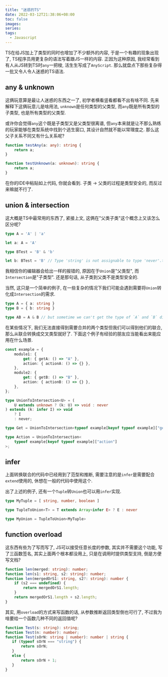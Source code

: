 ```yaml
---
title: "迷惑的TS"
date: 2022-03-12T21:38:06+08:00
toc: false
images:
series:
tags:
  - Javascript
---
```


TS在给JS加上了类型的同时也增加了不少额外的内容, 于是一个有趣的现象出现了, TS程序员用更复杂的语法写着跟JS一样的内容. 正因为这种原因, 我经常看到有人从JS转到TS时`any`一把梭, 活生生写成了`AnyScript`. 那么就盘点下那些复杂得一批又令人令人迷惑的TS语法.

## any & unknown

这俩玩意算是最让人迷惑的东西之一了, 初学者横看竖看都看不出有啥不同. 先来解释下这俩玩意儿是啥用法, `unknown`是任何类型的父类型, 而`any`既是所有类型的子类型, 也是所有类型的父类型.

或许你会觉得`any`这个既是子类型又是父类型很离谱, 但`any`本来就是让不那么熟练的玩家能够在类型系统中找到个逃生窗口, 其设计自然就不能以常理度之. 那么这父子关系不同又有什么关系呢?

```ts
function testAny(a: any): string {
    return a;
}

function testUnknown(a: unknown): string {
    return a;
}
```

在你的IDE中粘贴如上代码, 你就会看到. 子类 -> 父类的过程是类型安全的, 而反过来嘛就不行了.

## union & intersection

这大概是TS中最常用的东西了, 紧接上文, 这俩在"父类子类"这个概念上又该怎么区分呢?

```ts
type A = 'A' | 'a'

let a: A = 'A'

type BTest = 'B' & 'b'

let b: BTest = 'B' // Type 'string' is not assignable to type 'never'.ts(2322)
```

我相信你的编辑器会给出一样的报错的, 原因在于`Union`是"父类型", 而`Intersection`是"子类型". 还是那句话, 从子类到父类不是类型安全的.

当然, 这只是一个简单的例子, 在一些复杂的情况下我们可能会遇到需要将`Union`转化成`Intersection`的需求.

```ts
type A = { a: string }
type B = { b: string }

type AB = A & B // but sometime we can't get the type of `A` and `B` directly
```
在某些情况下, 我们无法直接得到需要合并的两个类型但我们可以得到他们的联合, 那么从联合转换成交叉类型就好了. 下面这个例子有经验的朋友应当能看出来能应用在什么场景.

```ts
const example = {
    module1: {
        get: { getA: () => "A" },
        action: { actionA: () => {} },
    },
    module2: {
        get: { getB: () => "B" },
        action: { actionB: () => {} },
    },
};

type UnionToIntersection<U> = (
    U extends unknown ? (k: U) => void : never
) extends (k: infer I) => void
    ? I
    : never;

type Get = UnionToIntersection<typeof example[keyof typeof example]["get"]>;

type Action = UnionToIntersection<
    typeof example[keyof typeof example]["action"]
>;
```

## infer

上面转换联合的代码中已经用到了范型和推断, 需要注意的是`infer`是需要配合`extend`使用的, 休想在一般的代码中使用这个.

出了上述的例子, 还有一个`Tuple`转`Union`也可以用`infer`实现.

```ts
type MyTuple = [ string, number, boolean ]

type TupleToUnion<T> = T extends Array<infer E> ? E : never

type MyUnion = TupleToUnion<MyTuple>
```

## function overload

这东西有些为了写而写了, JS可以接受任意长度的参数, 其实并不需要这个功能, 写了三函数签名, 其实上面两个根本都没用上, 只是在调用时提供类型支持, 倒是方便写文档? 

```ts
function len(merged: string): number;
function len(s1: string, s2: string): number;
function len(mergedOrS1: string, s2?: string): number {
    if (s2 === undefined) {
        return mergedOrS1.length;
    }
    return mergedOrS1.length + s2.length;
}
```

 其实, 用`overload`的方式来写函数的话, 从参数推断返回类型倒也可行了, 不过我为啥要给一个函数几种不同的返回值呢?

 ```ts
function Test(s: string): string;
function Test(n: number): number;
function Test(sOrN: string | number): number | string {
    if (typeof sOrN === "string") {
        return sOrN;
    }
    else {
        return sOrN + 1;
    }
}
 ```